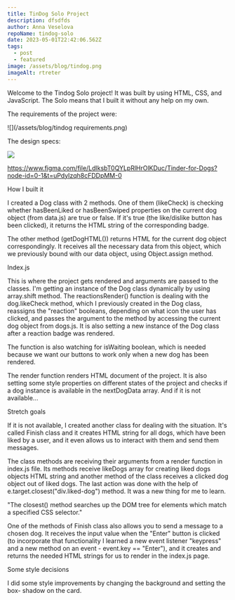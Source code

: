 ```yaml
---
title: TinDog Solo Project
description: dfsdfds
author: Anna Veselova
repoName: tindog-solo
date: 2023-05-01T22:42:06.562Z
tags:
  - post
  - featured
image: /assets/blog/tindog.png
imageAlt: rtreter
---
```


Welcome to the Tindog Solo project! It was built by using HTML, CSS, and JavaScript. The Solo means that I built it without any help on my own.

The requirements of the project were:

![](/assets/blog/tindog requirements.png)

The design specs:

![](/assets/blog/tindog-design.png)

https://www.figma.com/file/LdlksbT0QYLpRlHrOlKDuc/Tinder-for-Dogs?node-id=0-1&t=uPdyIzqh8cFDDpMM-0

How I built it

I created a Dog class with 2 methods. One of them (likeCheck) is checking whether hasBeenLiked or hasBeenSwiped properties on the current dog object (from data.js) are true or false. If it's true (the like/dislike button has been clicked), it returns the HTML string of the corresponding badge.

The other method (getDogHTML()) returns HTML for the current dog object correspondingly. It receives all the necessary data from this object, which we previously bound with our data object, using Object.assign method.

Index.js

This is where the project gets rendered and arguments are passed to the classes. I'm getting an instance of the Dog class dynamically by using array.shift method. The reactionsRender() function is dealing with the dog.likeCheck method, which I previously created in the Dog class, reassigns the "reaction" booleans, depending on what icon the user has clicked, and passes the argument to the method by accessing the current dog object from dogs.js. It is also setting a new instance of the Dog class after a reaction badge was rendered.

The function is also watching for isWaiting boolean, which is needed because we want our buttons to work only when a new dog has been rendered.

The render function renders HTML document of the project. It is also setting some style properties on different states of the project and checks if a dog instance is available in the nextDogData array. And if it is not available...

Stretch goals

If it is not available, I created another class for dealing with the situation. It's called Finish class and it creates HTML string for all dogs, which have been liked by a user, and it even allows us to interact with them and send them messages.

The class methods are receiving their arguments from a render function in index.js file. Its methods receive likeDogs array for creating liked dogs objects HTML string and another method of the class receives a clicked dog object out of liked dogs. The last action was done with the help of e.target.closest("div.liked-dog") method. It was a new thing for me to learn.

"The closest() method searches up the DOM tree for elements which match a specified CSS selector."

One of the methods of Finish class also allows you to send a message to a chosen dog. It receives the input value when the "Enter" button is clicked (to incorporate that functionality I learned a new event listener "keypress" and a new method on an event - event.key == "Enter"), and it creates and returns the needed HTML strings for us to render in the index.js page.

Some style decisions

I did some style improvements by changing the background and setting the box- shadow on the card.
